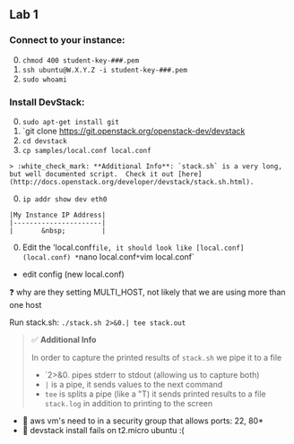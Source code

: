 ## Lab 1

### Connect to your instance:
  0. `chmod 400 student-key-###.pem`
  0. `ssh ubuntu@W.X.Y.Z -i student-key-###.pem`
  0. `sudo whoami`

### Install DevStack:
  0. `sudo apt-get install git`
  0. `git clone https://git.openstack.org/openstack-dev/devstack
  0. `cd devstack`
  0. `cp samples/local.conf local.conf`
  
    > :white_check_mark: **Additional Info**: `stack.sh` is a very long, but well documented script.  Check it out [here](http://docs.openstack.org/developer/devstack/stack.sh.html).

  0. `ip addr show dev eth0` 
  
    |My Instance IP Address|
    |----------------------|
    |       &nbsp;         |
    
  0. Edit the 'local.conf` file, it should look like [local.conf](local.conf)
    * `nano local.conf`
    * `vim local.conf`
    
* edit config (new local.conf)

:question: why are they setting MULTI_HOST, not likely that we are using more than one host

Run stack.sh:
`./stack.sh 2>&0.| tee stack.out`

> :white_check_mark: **Additional Info**
>
> In order to capture the printed results of `stack.sh` we pipe it to a file
>
> * `2>&0. pipes stderr to stdout (allowing us to capture both)
> * `|` is a pipe, it sends values to the next command
> * `tee` is splits a pipe (like a "T) it sends printed results to a file `stack.log` in addition to printing to the screen

* :red_circle: aws vm's need to in a security group that allows ports: 22, 80* 
* :red_circle: devstack install fails on t2.micro ubuntu :(
